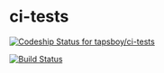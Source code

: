 # ci-tests

[ ![Codeship Status for tapsboy/ci-tests](https://app.codeship.com/projects/8a1b5160-d7d7-0134-9a91-3a8f38152395/status?branch=master)](https://app.codeship.com/projects/203131)

[![Build Status](https://travis-ci.org/tapsboy/ci-tests.svg?branch=master)](https://travis-ci.org/tapsboy/ci-tests)
